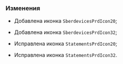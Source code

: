 ### Изменения

- Добавлена иконка `SberdevicesPrdIcon20`;
- Добавлена иконка `SberdevicesPrdIcon32`;

- Исправлена иконка `StatementsPrdIcon20`;
- Исправлена иконка `StatementsPrdIcon32`.